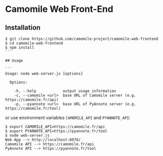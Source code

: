 # Camomile Web Front-End

## Installation

````
$ git clone https://github.com/camomile-project/camomile-web-frontend
$ cd camomile-web-frontend
$ npm install
```

## Usage

```
Usage: node web-server.js [options]

  Options:

    -h, --help            output usage information
    -c, --camomile <url>  base URL of Camomile server (e.g. https://camomile.fr/api)
    -p, --pyannote <url>  base URL of PyAnnote server (e.g. https://camomile.fr/tool)
````

or use environment variables `CAMOMILE_API` and `PYANNOTE_API`:

```
$ export CAMOMILE_API=https://camomile.fr/api
$ export PYANNOTE_API=https://pyannote.fr/tool
$ node web-server.js
Web App --> http://localhost:8070/
Camomile API --> https://camomile.fr/api
PyAnnote API --> https://pyannote.fr/tool
```
